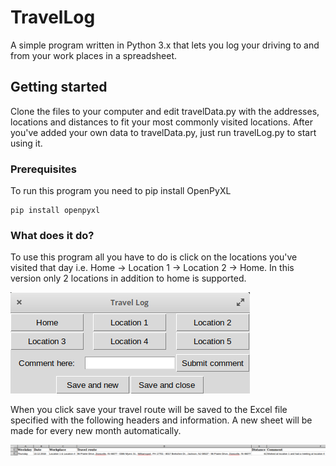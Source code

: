 # TravelLog

A simple program written in Python 3.x that lets you log your driving to and from your work places in a spreadsheet.

## Getting started

Clone the files to your computer and edit travelData.py with the addresses, locations and distances to fit your most commonly visited locations.
After you've added your own data to travelData.py, just run travelLog.py to start using it.

### Prerequisites

To run this program you need to pip install OpenPyXL

```
pip install openpyxl
```

### What does it do?

To use this program all you have to do is click on the locations you've visited that day i.e. Home -> Location 1 -> Location 2 -> Home. In this version only 2 locations in addition to home is supported.

![GUI](https://github.com/Myrheimb/TravelLog/blob/master/Images/GUI.png)

When you click save your travel route will be saved to the Excel file specified with the following headers and information.
A new sheet will be made for every new month automatically.

![GUI](https://github.com/Myrheimb/TravelLog/blob/master/Images/Example.png)

